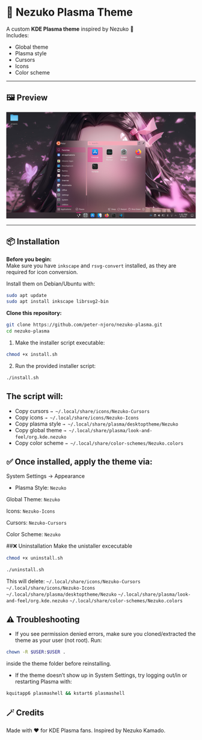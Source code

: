 # 🌸 Nezuko Plasma Theme

A custom **KDE Plasma theme** inspired by Nezuko 🌸  
Includes:
- Global theme
- Plasma style
- Cursors
- Icons
- Color scheme

---

## 🖼️ Preview

![Nezuko Plasma Theme Screenshot](look-and-feel/org.kde.nezuko/contents/previews/Screenshot.png)

---

## 📦 Installation

**Before you begin:**  
Make sure you have `inkscape` and `rsvg-convert` installed, as they are required for icon conversion.

Install them on Debian/Ubuntu with:
```bash
sudo apt update
sudo apt install inkscape librsvg2-bin
```

**Clone this repository:**
```bash
git clone https://github.com/peter-njoro/nezuko-plasma.git
cd nezuko-plasma
```

1. Make the installer script executable:
```bash
chmod +x install.sh
```

2. Run the provided installer script:

```bash
./install.sh
```
## The script will:
- Copy cursors `→ ~/.local/share/icons/Nezuko-Cursors`
- Copy icons `→ ~/.local/share/icons/Nezuko-Icons`
- Copy plasma style `→ ~/.local/share/plasma/desktoptheme/Nezuko`
- Copy global theme `→ ~/.local/share/plasma/look-and-feel/org.kde.nezuko`
- Copy color scheme `→ ~/.local/share/color-schemes/Nezuko.colors`

## ✅ Once installed, apply the theme via:
System Settings → Appearance

- Plasma Style: `Nezuko`

Global Theme: `Nezuko`

Icons: `Nezuko-Icons`

Cursors: `Nezuko-Cursors`

Color Scheme: `Nezuko`

##❌ Uninstallation
Make the unistaller excecutable
```bash
chmod +x uninstall.sh
```
```bash
./uninstall.sh
```
This will delete:
`~/.local/share/icons/Nezuko-Cursors`
`~/.local/share/icons/Nezuko-Icons`
`~/.local/share/plasma/desktoptheme/Nezuko`
`~/.local/share/plasma/look-and-feel/org.kde.nezuko`
`~/.local/share/color-schemes/Nezuko.colors`

## ⚠️ Troubleshooting

- If you see permission denied errors, make sure you cloned/extracted the theme as your user (not root).
Run:
```bash
chown -R $USER:$USER .
```
inside the theme folder before reinstalling.

- If the theme doesn’t show up in System Settings, try logging out/in or restarting Plasma with:
```bash
kquitapp6 plasmashell && kstart6 plasmashell
```
## 🪄 Credits

Made with ❤️ for KDE Plasma fans. Inspired by Nezuko Kamado.